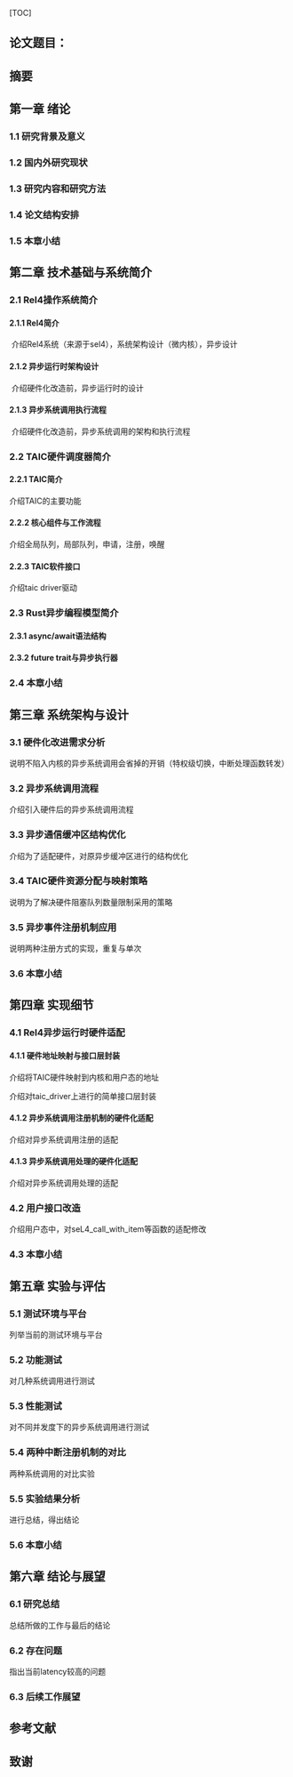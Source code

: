 [TOC]

## 论文题目：

## 摘要

## 第一章 绪论

### 1.1 研究背景及意义

### 1.2 国内外研究现状

### 1.3 研究内容和研究方法

### 1.4 论文结构安排

### 1.5 本章小结

## 第二章 技术基础与系统简介

### 2.1 Rel4操作系统简介

#### 2.1.1 Rel4简介

​	介绍Rel4系统（来源于sel4），系统架构设计（微内核），异步设计

#### 2.1.2 异步运行时架构设计

​	介绍硬件化改造前，异步运行时的设计

#### 2.1.3 异步系统调用执行流程

​	介绍硬件化改造前，异步系统调用的架构和执行流程

### 2.2 TAIC硬件调度器简介

#### 2.2.1 TAIC简介

介绍TAIC的主要功能

#### 2.2.2 核心组件与工作流程

介绍全局队列，局部队列，申请，注册，唤醒

#### 2.2.3 TAIC软件接口

介绍taic driver驱动

### 2.3 Rust异步编程模型简介

#### 2.3.1 async/await语法结构

#### 2.3.2 future trait与异步执行器

### 2.4 本章小结

## 第三章 系统架构与设计

### 3.1 硬件化改进需求分析

说明不陷入内核的异步系统调用会省掉的开销（特权级切换，中断处理函数转发）

### 3.2 异步系统调用流程

介绍引入硬件后的异步系统调用流程

### 3.3 异步通信缓冲区结构优化

介绍为了适配硬件，对原异步缓冲区进行的结构优化

### 3.4 TAIC硬件资源分配与映射策略

说明为了解决硬件阻塞队列数量限制采用的策略

### 3.5 异步事件注册机制应用

说明两种注册方式的实现，重复与单次

### 3.6 本章小结

## 第四章 实现细节

### 4.1 Rel4异步运行时硬件适配

#### 4.1.1 硬件地址映射与接口层封装

介绍将TAIC硬件映射到内核和用户态的地址

介绍对taic_driver上进行的简单接口层封装

#### 4.1.2 异步系统调用注册机制的硬件化适配

介绍对异步系统调用注册的适配

#### 4.1.3 异步系统调用处理的硬件化适配

介绍对异步系统调用处理的适配

### 4.2 用户接口改造

介绍用户态中，对seL4_call_with_item等函数的适配修改

### 4.3 本章小结

## 第五章 实验与评估

### 5.1 测试环境与平台

列举当前的测试环境与平台

### 5.2 功能测试

对几种系统调用进行测试

### 5.3 性能测试

对不同并发度下的异步系统调用进行测试

### 5.4 两种中断注册机制的对比

两种系统调用的对比实验

### 5.5 实验结果分析

进行总结，得出结论

### 5.6 本章小结

## 第六章 结论与展望

### 6.1 研究总结

总结所做的工作与最后的结论

### 6.2 存在问题

指出当前latency较高的问题

### 6.3 后续工作展望

## 参考文献

## 致谢